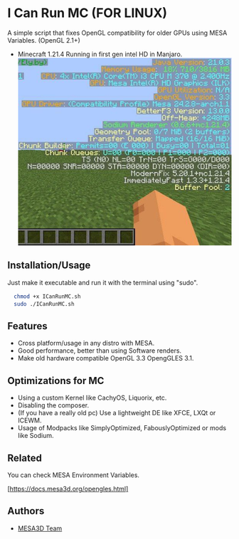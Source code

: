 
# I Can Run MC (FOR LINUX)
A simple script that fixes OpenGL compatibility for older GPUs using MESA Variables. (OpenGL 2.1+)


- Minecraft 1.21.4 Running in first gen intel HD in Manjaro.![usage](https://github.com/Negal75/ICanRunMC/blob/main/photo_2025-02-03_21-39-06.jpg?raw=true)


## Installation/Usage
Just make it executable and run it with the terminal using "sudo".
```bash
  chmod +x ICanRunMC.sh
  sudo ./ICanRunMC.sh
```
    
## Features

- Cross platform/usage in any distro with MESA.
- Good performance, better than using Software renders.
- Make old hardware compatible OpenGL 3.3 OpengGLES 3.1.


## Optimizations for MC

- Using a custom Kernel like CachyOS, Liquorix, etc.
- Disabling the composer.
- (If you have a really old pc) Use a lightweight DE like XFCE, LXQt or ICEWM.
- Usage of Modpacks like SimplyOptimized, FabouslyOptimized or mods like Sodium.


## Related

You can check MESA Environment Variables.

[https://docs.mesa3d.org/opengles.html]

## Authors

- [MESA3D Team](https://www.mesa3d.org/developers/)

